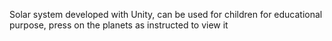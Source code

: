 Solar system developed with Unity, can be used for children for educational purpose, press on the planets as instructed to view it
